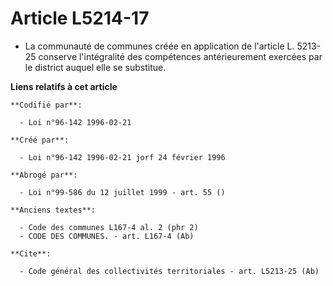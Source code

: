# Article L5214-17

- La communauté de communes créée en application de l'article L. 5213-25 conserve l'intégralité des compétences
antérieurement exercées par le district auquel elle se substitue.

**Liens relatifs à cet article**

	**Codifié par**:

	  - Loi n°96-142 1996-02-21

	**Créé par**:

	  - Loi n°96-142 1996-02-21 jorf 24 février 1996

	**Abrogé par**:

	  - Loi n°99-586 du 12 juillet 1999 - art. 55 ()

	**Anciens textes**:

	  - Code des communes L167-4 al. 2 (phr 2)
	  - CODE DES COMMUNES. - art. L167-4 (Ab)

	**Cite**:

	  - Code général des collectivités territoriales - art. L5213-25 (Ab)
